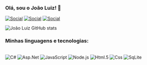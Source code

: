 ### Olá, sou o João Luiz! 💯
[![Social](https://img.shields.io/badge/Instagram-E4405F?style=for-the-badge&logo=instagram&logoColor=white)](https://www.instagram.com/jl.gradwool/)
[![Social](https://img.shields.io/badge/LinkedIn-0077B5?style=for-the-badge&logo=linkedin&logoColor=white)](https://www.linkedin.com/in/joaoluizglira/)
[![Social](https://img.shields.io/badge/Gmail-D14836?style=for-the-badge&logo=gmail&logoColor=white)](https://mail.google.com/mail/u/1/#inbox?compose=DmwnWrRttFvVSnGQJqgsnXSxzwLxnKdtGZzMmPfCbJvvqxZbkGJmQCknwjJdrDsFhxlcljgkSXDb)

![João Luiz GitHub stats](https://github-readme-stats.vercel.app/api?username=JoaoLuizGL&show_icons=true&theme=transparent)

### Minhas linguagens e tecnologias: 
<div style = "display: inline_block"><br/>
  <img align="center" alt="C#" src = "https://img.shields.io/badge/C%23-5C2D91?style=for-the-badge&logo=c-sharp&logoColor=white" />
    <img align="center" alt="Asp.Net" src = "https://img.shields.io/badge/.NET-5C2D91?style=for-the-badge&logo=.net&logoColor=white" />
  <img align="center" alt="JavaScript" src = "https://img.shields.io/badge/JavaScript-F7DF1E?style=for-the-badge&logo=javascript&logoColor=black" />
  <img align="center" alt="Node.js" src = "https://img.shields.io/badge/Node.js-218918?style=for-the-badge&logo=node.js&logoColor=black" />
    <img align="center" alt="Html.5" src = "https://img.shields.io/badge/HTML5-E34F26?style=for-the-badge&logo=html5&logoColor=white" />
      <img align="center" alt="Css" src = "https://img.shields.io/badge/CSS-239120?&style=for-the-badge&logo=css3&logoColor=white" />
            <img align="center" alt="SqLite" src = "https://img.shields.io/badge/SQLite-07405E?style=for-the-badge&logo=sqlite&logoColor=white" />

  

</div>
